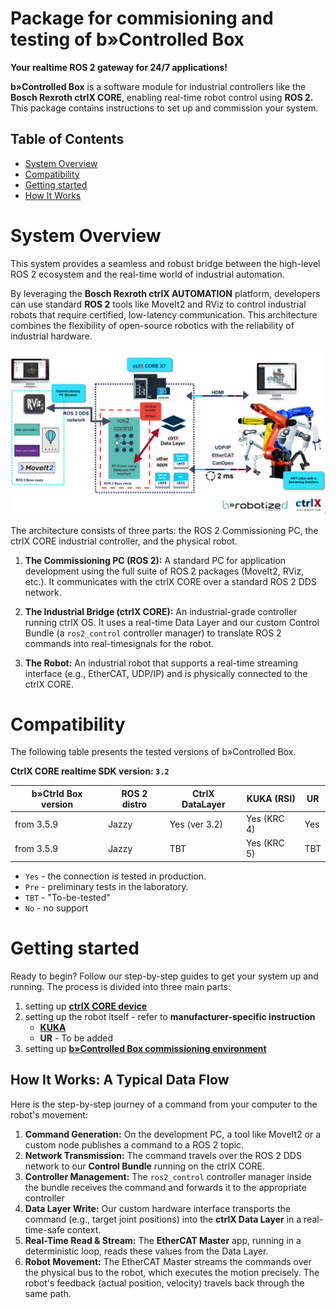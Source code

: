# Package for commisioning and testing of b»Controlled Box

**Your realtime ROS 2 gateway for 24/7 applications!**

**b»Controlled Box** is a software module for industrial controllers like the **Bosch Rexroth ctrlX CORE**, enabling real-time robot control using **ROS 2.** This package contains instructions to set up and commission your system.

## Table of Contents

- [System Overview](#system-overview)
- [Compatibility](#compatibility)
- [Getting started](#getting-started)
- [How It Works](#how-it-works-a-typical-data-flow)


# System Overview

This system provides a seamless and robust bridge between the high-level ROS 2 ecosystem and the real-time world of industrial automation.

By leveraging the **Bosch Rexroth ctrlX AUTOMATION** platform, developers can use standard **ROS 2** tools like MoveIt2 and RViz to control industrial robots that require certified, low-latency communication. This architecture combines the flexibility of open-source robotics with the reliability of industrial hardware.

![system architecture](docs/assets/architecture.png)

The architecture consists of three parts: the ROS 2 Commissioning PC, the ctrlX CORE industrial controller, and the physical robot.

1. **The Commissioning PC (ROS 2):** A standard PC for application development using the full suite of ROS 2 packages (MoveIt2, RViz, etc.). It communicates with the ctrlX CORE over a standard ROS 2 DDS network.

2. **The Industrial Bridge (ctrlX CORE):** An industrial-grade controller running ctrlX OS. It uses a real-time Data Layer and our custom Control Bundle (a `ros2_control` controller manager) to translate ROS 2 commands into real-timesignals for the robot.

3. **The Robot:** An industrial robot that supports a real-time streaming interface (e.g., EtherCAT, UDP/IP) and is physically connected to the ctrlX CORE.


# Compatibility

The following table presents the tested versions of b»Controlled Box.

**CtrlX CORE realtime SDK version: `3.2`**

| b»Ctrld Box version     | ROS 2 distro | CtrlX DataLayer  | KUKA (RSI) | UR   |
|-------------------------|--------------|------------------|------------|------|
| from 3.5.9              | Jazzy        | Yes (ver 3.2)    | Yes (KRC 4)| Yes  |
| from 3.5.9              | Jazzy        | TBT              | Yes (KRC 5)| TBT  |

- `Yes` - the connection is tested in production.
- `Pre` - preliminary tests in the laboratory.
- `TBT` - "To-be-tested"
- `No`  - no support

# Getting started

Ready to begin? Follow our step-by-step guides to get your system up and running.
The process is divided into three main parts:

1. setting up [**ctrlX CORE device**](docs/SETUP_CTRLX.md)
2. setting up the robot itself - refer to **manufacturer-specific instruction**
     * [**KUKA**](docs/supported_robots/KUKA.md)
     * **UR** - To be added
3. setting up [**b»Controlled Box commissioning environment**](docs/SETUP_COMMMISSIONING.md)

## How It Works: A Typical Data Flow

Here is the step-by-step journey of a command from your computer to the robot's movement:

1.  **Command Generation:** On the development PC, a tool like MoveIt2 or a custom node publishes a command to a ROS 2 topic.
2.  **Network Transmission:** The command travels over the ROS 2 DDS network to our **Control Bundle** running on the ctrlX CORE.
3.  **Controller Management:** The `ros2_control` controller manager inside the bundle receives the command and forwards it to the appropriate controller
4.  **Data Layer Write:** Our custom hardware interface transports the command (e.g., target joint positions) into the **ctrlX Data Layer** in a real-time-safe context.
5.  **Real-Time Read & Stream:** The **EtherCAT Master** app, running in a deterministic loop, reads these values from the Data Layer.
6.  **Robot Movement:** The EtherCAT Master streams the commands over the physical bus to the robot, which executes the motion precisely. The robot's feedback (actual position, velocity) travels back through the same path.
